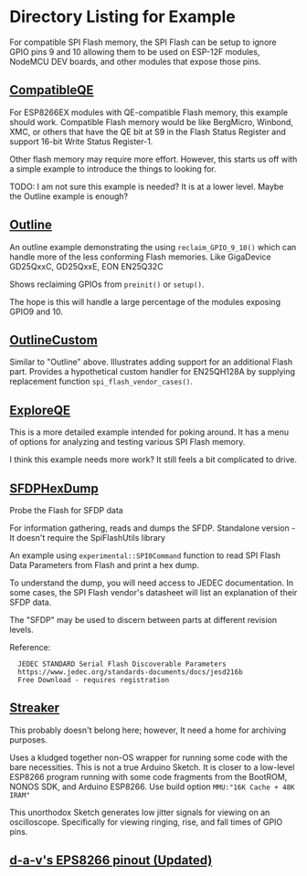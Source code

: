 # Directory Listing for Example

For compatible SPI Flash memory, the SPI Flash can be setup to ignore GPIO pins 9 and 10 allowing them to be used on ESP-12F modules, NodeMCU DEV boards, and other modules that expose those pins.


## [CompatibleQE](https://github.com/mhightower83/SpiFlashUtils/tree/master/examples/CompatibleQE)

For ESP8266EX modules with QE-compatible Flash memory, this example should work.
Compatible Flash memory would be like BergMicro, Winbond, XMC, or others that have the QE bit at S9 in the Flash Status Register and support 16-bit Write Status Register-1.

Other flash memory may require more effort. However, this starts us off with a simple example to introduce the things to looking for.

TODO: I am not sure this example is needed? It is at a lower level. Maybe the Outline example is enough?


## [Outline](https://github.com/mhightower83/SpiFlashUtils/tree/master/examples/Outline)

An outline example demonstrating the using `reclaim_GPIO_9_10()` which can handle more of the less conforming Flash memories. Like GigaDevice GD25QxxC, GD25QxxE, EON EN25Q32C

Shows reclaiming GPIOs from `preinit()` or `setup()`.

The hope is this will handle a large percentage of the modules exposing GPIO9 and 10.


## [OutlineCustom](https://github.com/mhightower83/SpiFlashUtils/tree/master/examples/OutlineCustom)

Similar to "Outline" above. Illustrates adding support for an additional Flash part. Provides a hypothetical custom handler for EN25QH128A by supplying replacement function `spi_flash_vendor_cases()`.



## [ExploreQE](https://github.com/mhightower83/SpiFlashUtils/tree/master/examples/ExploreQE)

This is a more detailed example intended for poking around.
It has a menu of options for analyzing and testing various SPI Flash memory.

I think this example needs more work? It still feels a bit complicated to drive.


## [SFDPHexDump](https://github.com/mhightower83/SpiFlashUtils/tree/master/examples/SFDPHexDump)

Probe the Flash for SFDP data

For information gathering, reads and dumps the SFDP.
Standalone version - It doesn't require the SpiFlashUtils library

An example using `experimental::SPI0Command` function to read SPI Flash Data Parameters from Flash and print a hex dump.

To understand the dump, you will need access to JEDEC documentation. In some cases, the SPI Flash vendor's datasheet will list an explanation of their SFDP data.

The "SFDP" may be used to discern between parts at different revision levels.

Reference:
```
  JEDEC STANDARD Serial Flash Discoverable Parameters
  https://www.jedec.org/standards-documents/docs/jesd216b
  Free Download - requires registration
```


## [Streaker](https://github.com/mhightower83/SpiFlashUtils/tree/master/examples/Streaker)

This probably doesn't belong here; however, It need a home for archiving purposes.

Uses a kludged together non-OS wrapper for running some code with the bare necessities.
This is not a true Arduino Sketch. It is closer to a low-level ESP8266 program running with some code fragments from the BootROM, NONOS SDK, and Arduino ESP8266.
Use build option `MMU:"16K Cache + 48K IRAM"`

This unorthodox Sketch generates low jitter signals for viewing on an oscilloscope.
Specifically for viewing ringing, rise, and fall times of GPIO pins.


## [d-a-v's EPS8266 pinout (Updated)](https://mhightower83.github.io/esp8266/pinout.html)
